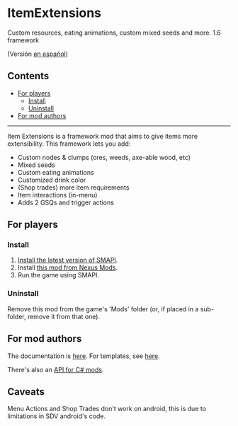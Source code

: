 # ItemExtensions

Custom resources, eating animations, custom mixed seeds and more. 1.6 framework

(Versión [en español](https://github.com/misty-spring/StardewMods/blob/main/ItemExtensions/docs/es/README.md))

## Contents
* [For players](#for-players)
  * [Install](#install)
  * [Uninstall](#uninstall)
* [For mod authors](#for-mod-authors)

--------------------

Item Extensions is a framework mod that aims to give items more extensibility.
This framework lets you add:

- Custom nodes & clumps (ores, weeds, axe-able wood, etc)
- Mixed seeds
- Custom eating animations
- Customized drink color
- (Shop trades) more item requirements
- Item interactions (in-menu)
- Adds 2 GSQs and trigger actions

## For players
### Install
1. [Install the latest version of SMAPI](https://smapi.io/).
2. Install [this mod from Nexus Mods](https://www.nexusmods.com/stardewvalley/mods/20357).
3. Run the game using SMAPI.

### Uninstall
Remove this mod from the game's 'Mods' folder (or, if placed in a sub-folder, remove it from that one).

## For mod authors
The documentation is [here](https://github.com/misty-spring/StardewMods/tree/main/ItemExtensions/docs/main.md). 
For templates, see [here](https://www.nexusmods.com/stardewvalley/mods/20357?tab=files).

There's also an [API for C# mods](https://github.com/misty-spring/StardewMods/blob/main/ItemExtensions/Api.cs).

## Caveats

Menu Actions and Shop Trades don't work on android, this is due to limitations in SDV android's code.
